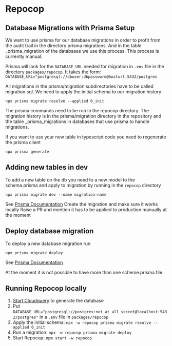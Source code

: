 # Repocop

## Database Migrations with Prisma Setup

We want to use prisma for our database migrations in order to profit from the audit
trail in the directory prisma migrations. And in the table _prisma_migration of the 
databases we use this process. This process is currently manual.

Prisma will look for the `DATABASE_URL` needed for migration in `.env` file in the directory `packages/repocop`.  It takes the form: ```DATABASE_URL="postgresql://dbuser:dbpassword@hosturl:5432/postgres```

All migrations in the prisma/migration subdirectories have to be called migration.sql.
We need to apply the initial schema to our migration history
```
npx prisma migrate resolve --applied 0_init
```
The prisma commands need to be run in the repocop directory.
The migration history is in the prisma/migration directory in the repository and the table _prisma_migrations in 
databases that use prisma to handle migrations.

If you want to use your new table in typescript code you need to regenerate the prisma client
```
npx prisma generate
```

## Adding new tables in dev

To add a new table on the db you need to a new model to the schema.prisma and apply to migration by running
in the `repocop` directory
```
npx prisma migrate dev --name migration-name
```
See [Prisma Documentation](https://www.prisma.io/docs/guides/migrate/developing-with-prisma-migrate#create-migrations)
Create the migration and make sure it works locally
Raise a PR and mention it has to be applied to production manually at the moment

## Deploy database migration

To deploy a new database migration run
```
npx prisma migrate deploy
```
See [Prisma Documentation](https://www.prisma.io/docs/concepts/components/prisma-migrate/migrate-development-production)

At the moment it is not possible to have more than 
one scheme.prisma file.

## Running Repocop locally

1. [Start Cloudquery](../../packages/cloudquery/README.md) to generate the database
2. Put `DATABASE_URL="postgresql://postgres:not_at_all_secret@localhost:5432/postgres"` in a `.env` file in `packages/repocop`
3. Apply the initial schema: `npx -w repocop prisma migrate resolve --applied 0_init`
4. Run a migration: `npx -w repocop prisma migrate deploy`
5. Start Repocop: `npm start -w repocop`